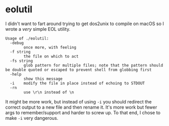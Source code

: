 # eolutil

I didn't want to fart around trying to get dos2unix to compile on macOS so I wrote a *very* simple EOL utility.

```
Usage of ./eolutil:
  -debug
    	once more, with feeling
  -f string
    	the file on which to act
  -fs string
    	glob pattern for multiple files; note that the pattern should be double quoted or escaped to prevent shell from globbing first
  -help
    	show this message
  -i	modify the file in place instead of echoing to STDOUT
  -rn
    	use \r\n instead of \n
```

It might be more work, but instead of using `-i` you should redirect the correct output to a new file and then rename it. It's more work but fewer args to remember/support and harder to screw up. To that end, I chose to make `-i` very dangerous.
